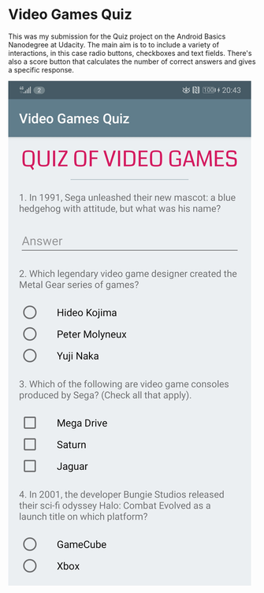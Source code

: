# Video Games Quiz

This was my submission for the Quiz project on the Android Basics Nanodegree at Udacity. The main aim is to to include a variety of interactions, in this case radio buttons, checkboxes and text fields. There's also a score button that calculates the number of correct answers and gives a specific response.

![Screenshot](https://github.com/sgsalt/VideoGamesQuiz/blob/master/app/src/main/VGQuiz.jpg)
